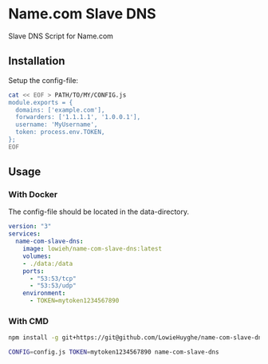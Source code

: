 # Name.com Slave DNS

Slave DNS Script for Name.com


## Installation

Setup the config-file:
```bash
cat << EOF > PATH/TO/MY/CONFIG.js
module.exports = {
  domains: ['example.com'],
  forwarders: ['1.1.1.1', '1.0.0.1'],
  username: 'MyUsername',
  token: process.env.TOKEN,
};
EOF
```

## Usage

### With Docker

The config-file should be located in the data-directory.
```yaml
version: "3"
services:
  name-com-slave-dns:
    image: lowieh/name-com-slave-dns:latest
    volumes:
    - ./data:/data
    ports:
      - "53:53/tcp"
      - "53:53/udp"
    environment:
      - TOKEN=mytoken1234567890
```

### With CMD

```bash
npm install -g git+https://git@github.com/LowieHuyghe/name-com-slave-dns.git@1.0.0

CONFIG=config.js TOKEN=mytoken1234567890 name-com-slave-dns
```
